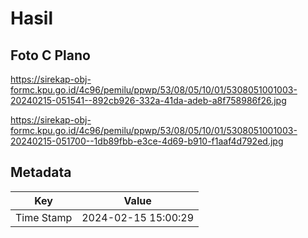 # Hasil

## Foto C Plano

https://sirekap-obj-formc.kpu.go.id/4c96/pemilu/ppwp/53/08/05/10/01/5308051001003-20240215-051541--892cb926-332a-41da-adeb-a8f758986f26.jpg

https://sirekap-obj-formc.kpu.go.id/4c96/pemilu/ppwp/53/08/05/10/01/5308051001003-20240215-051700--1db89fbb-e3ce-4d69-b910-f1aaf4d792ed.jpg


## Metadata

| Key        | Value               |
| ---------- | ------------------- |
| Time Stamp | 2024-02-15 15:00:29 |



